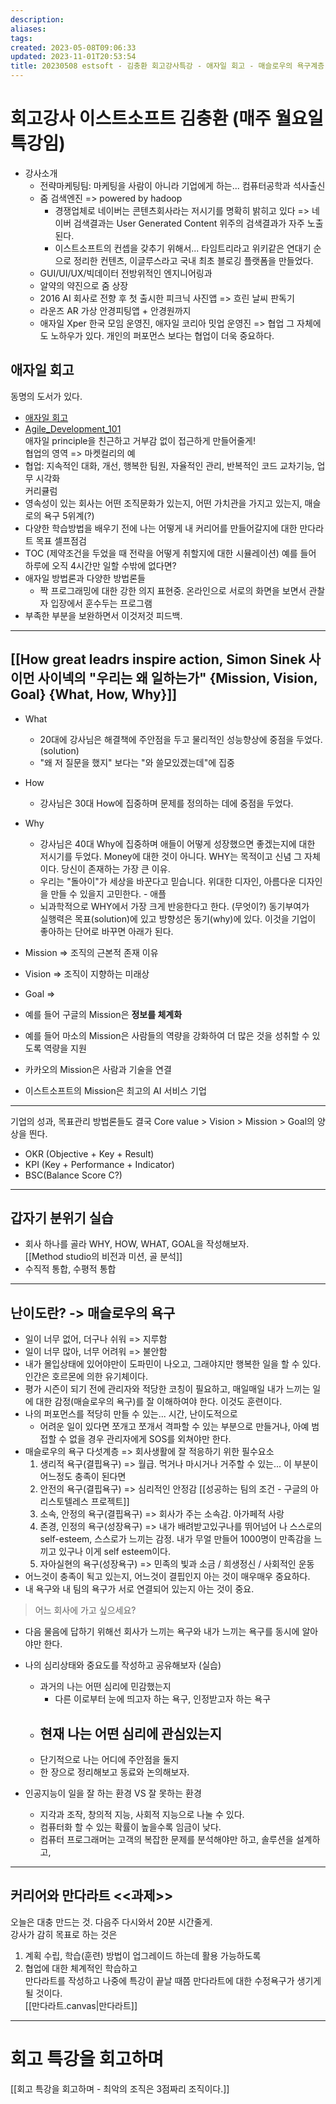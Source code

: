 ```yaml
---
description:
aliases: 
tags: 
created: 2023-05-08T09:06:33
updated: 2023-11-01T20:53:54
title: 20230508 estsoft - 김충환 회고강사특강 - 애자일 회고 - 매슬로우의 욕구계층 - 만다라트 과제있음
---
```


# 회고강사 이스트소프트 김충환 (매주 월요일 특강임)

- 강사소개
	- 전략마케팅팀: 마케팅을 사람이 아니라 기업에게 하는... 컴퓨터공학과 석사출신
	- 줌 검색엔진 => powered by hadoop
		- 경쟁업체로 네이버는 콘텐츠회사라는 저시기를 명확히 밝히고 있다 => 네이버 검색결과는 User Generated Content 위주의 검색결과가 자주 노출된다. 
		- 이스트소프트의 컨셉을 갖추기 위해서... 타임트리라고 위키같은 연대기 순으로 정리한 컨텐츠, 이글루스라고 국내 최초 블로깅 플랫폼을 만들었다.
	- GUI/UI/UX/빅데이터 전방위적인 엔지니어링과 
	- 알약의 약진으로 줌 상장
	- 2016 AI 회사로 전향 후 첫 출시한 피크닉 사진앱 => 흐린 날씨 판독기
	- 라운즈 AR 가상 안경피팅앱 + 안경원까지
	- 애자일 Xper 한국 모임 운영진, 애자일 코리아 밋업 운영진 => 협업 그 자체에도 노하우가 있다. 개인의 퍼포먼스 보다는 협업이 더욱 중요하다. 

## 애자일 회고

동명의 도서가 있다. 
- [애자일 회고](https://product.kyobobook.co.kr/detail/S000001469817)
- [Agile_Development_101](https://github.com/JaehyunAhn/Agile_Development_101)  
애자일 principle을 친근하고 거부감 없이 접근하게 만들어줄게!  
협업의 영역 => 마켓컬리의 예
- 협업: 지속적인 대화, 개선, 행복한 팀원, 자율적인 관리, 반복적인 코드 교차기능, 업무 시각화  
커리큘럼
- 영속성이 있는 회사는 어떤 조직문화가 있는지, 어떤 가치관을 가지고 있는지, 매슬로의 욕구 5위계(?)
- 다양한 학습방법을 배우기 전에 나는 어떻게 내 커리어를 만들어갈지에 대한 만다라트 목표 셀프점검
- TOC (제약조건을 두었을 때 전략을 어떻게 취할지에 대한 시뮬레이션) 예를 들어 하루에 오직 4시간만 일할 수밖에 없다면?
- 애자일 방법론과 다양한 방법론들
	- 짝 프로그래밍에 대한 강한 의지 표현중. 온라인으로 서로의 화면을 보면서 관찰자 입장에서 훈수두는 프로그램
- 부족한 부분을 보완하면서 이것저것 피드백.
---

## [[How great leadrs inspire action, Simon Sinek 사이먼 사이넥의 "우리는 왜 일하는가" {Mission, Vision, Goal} {What, How, Why}]] 

- What
	- 20대에 강사님은 해결책에 주안점을 두고 물리적인 성능향상에 중점을 두었다. (solution) 
	- "왜 저 질문을 했지" 보다는 "와 쓸모있겠는데"에 집중
- How
	- 강사님은 30대 How에 집중하며 문제를 정의하는 데에 중점을 두었다. 
- Why
	- 강사님은 40대 Why에 집중하며 애들이 어떻게 성장했으면 좋겠는지에 대한 저시기를 두었다. Money에 대한 것이 아니다. WHY는 목적이고 신념 그 자체이다. 당신이 존재하는 가장 큰 이유.
	- 우리는 "돌아이"가 세상을 바꾼다고 믿습니다. 위대한 디자인, 아름다운 디자인을 만들 수 있을지 고민한다. - 애플
	- 뇌과학적으로 WHY에서 가장 크게 반응한다고 한다. (무엇이?) 동기부여가  
실행력은 목표(solution)에 있고 방향성은 동기(why)에 있다. 이것을 기업이 좋아하는 단어로 바꾸면 아래가 된다.

- Mission => 조직의 근본적 존재 이유
- Vision => 조직이 지향하는 미래상
- Goal => 

- 예를 들어 구글의 Mission은 **정보를 체계화**
- 예를 들어 마소의 Mission은 사람들의 역량을 강화하여 더 많은 것을 성취할 수 있도록 역량을 지원
- 카카오의 Mission은 사람과 기술을 연결
- 이스트소프트의 Mission은 최고의 AI 서비스 기업
---
기업의 성과, 목표관리 방법론들도 결국 Core value > Vision > Mission > Goal의 양상을 띈다.
- OKR (Objective + Key + Result)
- KPI (Key + Performance + Indicator)
- BSC(Balance Score C?)

---

## 갑자기 분위기 실습

- 회사 하나를 골라 WHY, HOW, WHAT, GOAL을 작성해보자.  
[[Method studio의 비전과 미션, 골 분석]]
- 수직적 통합, 수평적 통합
---

## 난이도란? -> 매슬로우의 욕구

- 일이 너무 없어, 더구나 쉬워 => 지루함
- 일이 너무 많아, 너무 어려워 => 불안함
- 내가 몰입상태에 있어야만이 도파민이 나오고, 그래야지만 행복한 일을 할 수 있다. 인간은 호르몬에 의한 유기체이다.
- 평가 시즌이 되기 전에 관리자와 적당한 코칭이 필요하고, 매일매일 내가 느끼는 일에 대한 감정(매슬로우의 욕구)를 잘 이해하여야 한다. 이것도 훈련이다. 
- 나의 퍼포먼스를 적당히 만들 수 있는... 시간, 난이도적으로
	- 어려운 일이 있다면 쪼개고 쪼개서 격파할 수 있는 부분으로 만들거나, 아예 범접할 수 없을 경우 관리자에게 SOS를 외쳐야만 한다.
- 매슬로우의 욕구 다섯계층 => 회사생활에 잘 적응하기 위한 필수요소
	1. 생리적 욕구(결핍욕구) => 월급. 먹거나 마시거나 거주할 수 있는... 이 부분이 어느정도 충족이 된다면
	2. 안전의 욕구(결핍욕구) => 심리적인 안정감 [[성공하는 팀의 조건 - 구글의 아리스토텔레스 프로젝트]] 
	3. 소속, 안정의 욕구(결핍욕구) => 회사가 주는 소속감. 아가페적 사랑
	4. 존경, 인정의 욕구(성장욕구) => 내가 배려받고있구나를 뛰어넘어 나 스스로의 self-esteem, 스스로가 느끼는 감정. 내가 무얼 만들어 1000명이 만족감을 느끼고 있구나 이게 self esteem이다.
	5. 자아실현의 욕구(성장욕구) => 민족의 빛과 소금 / 희생정신 / 사회적인 운동
- 어느것이 충족이 됙고 있는지, 어느것이 결핍인지 아는 것이 매우매우 중요하다.
- 내 욕구와 내 팀의 욕구가 서로 연결되어 있는지 아는 것이 중요.

> 어느 회사에 가고 싶으세요?

- 다음 물음에 답하기 위해선 회사가 느끼는 욕구와 내가 느끼는 욕구를 동시에 알아야만 한다.

- 나의 심리상태와 중요도를 작성하고 공유해보자 (실습)
	- 과거의 나는 어떤 심리에 민감했는지
		- 다른 이로부터 눈에 띄고자 하는 욕구, 인정받고자 하는 욕구
	- 현재 나는 어떤 심리에 관심있는지
		- 
	- 단기적으로 나는 어디에 주안점을 둘지
	- 한 장으로 정리해보고 동료와 논의해보자.

- 인공지능이 일을 잘 하는 환경 VS 잘 못하는 환경
	- 지각과 조작, 창의적 지능, 사회적 지능으로 나눌 수 있다. 
	- 컴퓨터화 할 수 있는 확률이 높을수록 임금이 낮다.
	- 컴퓨터 프로그래머는 고객의 복잡한 문제를 분석해야만 하고, 솔루션을 설계하고, 

---

## 커리어와 만다라트 <<과제>>

오늘은 대충 만드는 것. 다음주 다시와서 20분 시간줄게.  
강사가 감히 목표로 하는 것은 
1. 계획 수립, 학습(훈련) 방법이 업그레이드 하는데 활용 가능하도록
2. 협업에 대한 체계적인 학습하고  
만다라트를 작성하고 나중에 특강이 끝날 때쯤 만다라트에 대한 수정욕구가 생기게 될 것이다.  
[[만다라트.canvas|만다라트]]

---

# 회고 특강을 회고하며

[[회고 특강을 회고하며 - 최악의 조직은 3점짜리 조직이다.]]
